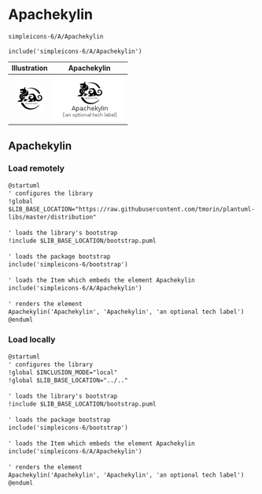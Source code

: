 # Apachekylin


```text
simpleicons-6/A/Apachekylin
```

```text
include('simpleicons-6/A/Apachekylin')
```



| Illustration | Apachekylin |
| :---: | :---: |
| ![illustration for Illustration](../../simpleicons-6/A/Apachekylin.png) | ![illustration for Apachekylin](../../simpleicons-6/A/Apachekylin.Local.png) |




## Apachekylin

### Load remotely
```plantuml
@startuml
' configures the library
!global $LIB_BASE_LOCATION="https://raw.githubusercontent.com/tmorin/plantuml-libs/master/distribution"

' loads the library's bootstrap
!include $LIB_BASE_LOCATION/bootstrap.puml

' loads the package bootstrap
include('simpleicons-6/bootstrap')

' loads the Item which embeds the element Apachekylin
include('simpleicons-6/A/Apachekylin')

' renders the element
Apachekylin('Apachekylin', 'Apachekylin', 'an optional tech label')
@enduml
```

### Load locally
```plantuml
@startuml
' configures the library
!global $INCLUSION_MODE="local"
!global $LIB_BASE_LOCATION="../.."

' loads the library's bootstrap
!include $LIB_BASE_LOCATION/bootstrap.puml

' loads the package bootstrap
include('simpleicons-6/bootstrap')

' loads the Item which embeds the element Apachekylin
include('simpleicons-6/A/Apachekylin')

' renders the element
Apachekylin('Apachekylin', 'Apachekylin', 'an optional tech label')
@enduml
```

